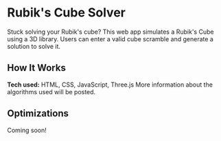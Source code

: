 # Rubik's Cube Solver

Stuck solving your Rubik's cube? This web app simulates a Rubik's Cube using a 3D library. Users can enter a valid cube scramble and generate a solution to solve it.

## How It Works

**Tech used:** HTML, CSS, JavaScript, Three.js
More information about the algorithms used will be posted.

## Optimizations
Coming soon!
